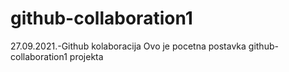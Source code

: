 # github-collaboration1
27.09.2021.-Github kolaboracija
Ovo je pocetna postavka github-collaboration1 projekta
